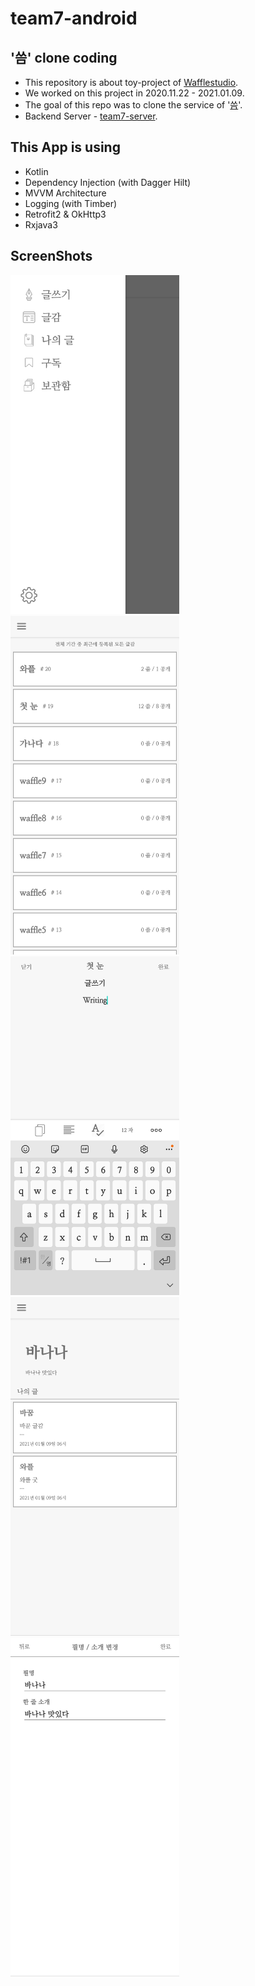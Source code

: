 # team7-android
## '씀' clone coding
- This repository is about toy-project of [Wafflestudio](https://github.com/wafflestudio).
- We worked on this project in 2020.11.22 - 2021.01.09.
- The goal of this repo was to clone the service of '[씀](https://play.google.com/store/apps/details?id=com.projectm.ezbrother.ssm)'.
- Backend Server - [team7-server](https://github.com/wafflestudio18-5/team7-server).

## This App is using
- Kotlin
- Dependency Injection (with Dagger Hilt)
- MVVM Architecture
- Logging (with Timber)
- Retrofit2 & OkHttp3
- Rxjava3

## ScreenShots
<img src="screenshots/written_1.jpeg" width="270" height="542"> <img src="screenshots/written_2.jpeg" width="270" height="542"> <img src="screenshots/written_3.jpeg" width="270" height="542"> <img src="screenshots/written_4.jpeg" width="270" height="542"> <img src="screenshots/written_5.jpeg" width="270" height="542">
